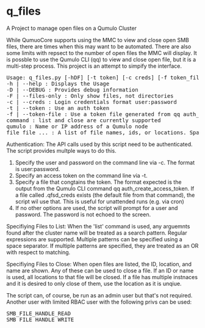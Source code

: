 # q_files
A Project to manage open files on a Qumulo Cluster

While QumuoCore supports using the MMC to view and close open SMB files, there are times when this may want to be automated.  There are also some limits with repsect to the number of open files the MMC will display. 
It is possble to use the Qumulo CLI (qq) to view and close open file, but it is a multi-step process.  This project is an attempt to simpify the interface.

<pre>
Usage: q_files.py [-hDF] [-t token] [-c creds] [-f token_file] command qumulo [file file ...]
-h | --help : Displays the Usage
-D | --DEBUG : Provides debug information
-F | --files-only : Only show files, not directories
-c | --creds : Login credentials format user:password
-t | --token : Use an auth token
-f | --token-file : Use a token file generated from qq auth_create_token
command : list and close are currently supported
qumulo : Name or IP address of a Qumulo node
file file ... : A list of file names, ids, or locations. Space separated.
</pre>

Authentication:
The API calls used by this script need to be authenticated.  The script provides multple ways to do this.

1. Specify the user and password on the command line via -c.  The format is user:password.
2. Specify an access token on the command line via -t.
3. Specify a file that congtains the token.  The format expected is the output from the Qumulo CLI command qq auth_create_access_token.  If a file called .qfsd_creds exists (the default file from that command), the script wil use that.  This is useful for unattended runs (e.g. via cron)
4. If no other options are used, the script will prompt for a user and password.  The password is not echoed to the screen.

Specifiying Files to List:
When the 'list' command is used, any arguemnts found after the cluster name will be treated as a search pattern.  Regular expressions are supported. Multiple patterns can be specified using a space separator. If multiple patterns are specified, they are treated as an OR with respect to matching.

Specifiying Files to Close:
When open files are listed, the ID, location, and name are shown.  Any of these can be used to close a file.  If an ID or name is used, all locations to that file will be closed.  If a file has multiple instnaces and it is desired to only close of them, use the location as it is unqiue.

The script can, of course, be run as an admin user but that's not required.  Another user with limited RBAC user with the following privs can be used:
<PRE>
SMB_FILE_HANDLE_READ
SMB_FILE_HANDLE_WRITE
</PRE>
